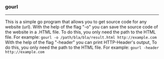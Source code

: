 ### gourl
***
 This is a simple go program that allows you to get source code for any website (url). With the help of the flag "-o" you can save the source code of the website in a .HTML file. To do this, you only need the path to the HTML file. For example: 
```gourl -o /path/bla/bla/result.html http://example.com```
<br />
With the help of the flag "-header" you can print HTTP-Header's output, To do this, you only need the path to the HTML file. For example: 
```gourl -header http://example.com```
